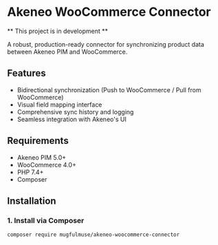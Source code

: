# Akeneo WooCommerce Connector

** This project is in development **

A robust, production-ready connector for synchronizing product data between Akeneo PIM and WooCommerce.

## Features

- Bidirectional synchronization (Push to WooCommerce / Pull from WooCommerce)
- Visual field mapping interface
- Comprehensive sync history and logging
- Seamless integration with Akeneo's UI

## Requirements

- Akeneo PIM 5.0+
- WooCommerce 4.0+
- PHP 7.4+
- Composer

## Installation

### 1. Install via Composer

```bash
composer require mugfulmuse/akeneo-woocommerce-connector